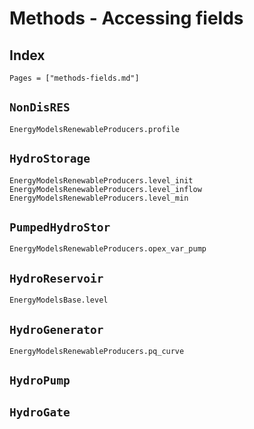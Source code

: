 
# Methods - Accessing fields

## Index

```@index
Pages = ["methods-fields.md"]
```

## `NonDisRES`

```@docs
EnergyModelsRenewableProducers.profile
```

## `HydroStorage`

```@docs
EnergyModelsRenewableProducers.level_init
EnergyModelsRenewableProducers.level_inflow
EnergyModelsRenewableProducers.level_min
```

## `PumpedHydroStor`

```@docs
EnergyModelsRenewableProducers.opex_var_pump
```

## `HydroReservoir`

```@docs
EnergyModelsBase.level
```

## `HydroGenerator`

```@docs
EnergyModelsRenewableProducers.pq_curve
```

## `HydroPump`

## `HydroGate`
